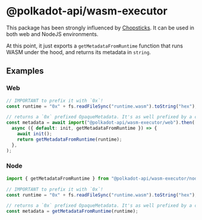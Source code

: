 # @polkadot-api/wasm-executor

This package has been strongly influenced by [Chopsticks](https://github.com/AcalaNetwork/chopsticks).
It can be used in both web and NodeJS environments.

At this point, it just exports a `getMetadataFromRuntime` function that runs WASM under the hood, and returns its metadata in `string`.

## Examples

### Web

```ts
// IMPORTANT to prefix it with `0x`!
const runtime = "0x" + fs.readFileSync("runtime.wasm").toString("hex");

// returns a `0x` prefixed OpaqueMetadata. It's as well prefixed by a compactInt of its length
const metadata = await import("@polkadot-api/wasm-executor/web").then(
  async ({ default: init, getMetadataFromRuntime }) => {
    await init();
    return getMetadataFromRuntime(runtime);
  },
);
```

### Node

```ts
import { getMetadataFromRuntime } from "@polkadot-api/wasm-executor/node";

// IMPORTANT to prefix it with `0x`!
const runtime = "0x" + fs.readFileSync("runtime.wasm").toString("hex");

// returns a `0x` prefixed OpaqueMetadata. It's as well prefixed by a compactInt of its length
const metadata = getMetadataFromRuntime(runtime);
```
